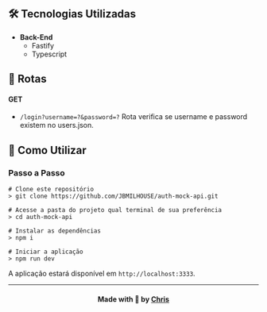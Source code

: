 
## 🛠️ Tecnologias Utilizadas

- **Back-End**
  - Fastify
  - Typescript

## :pushpin: Rotas
#### GET
- ``/login?username=?&password=?`` Rota verifica se username e password existem no users.json.

## 🚀 Como Utilizar

### Passo a Passo

```
# Clone este repositório
> git clone https://github.com/JBMILHOUSE/auth-mock-api.git

# Acesse a pasta do projeto qual terminal de sua preferência
> cd auth-mock-api 

# Instalar as dependências
> npm i

# Iniciar a aplicação
> npm run dev

```

A aplicação estará disponível em `http://localhost:3333`.

---

<h4 align="center">
    Made with 💜 by <a href="https://br.linkedin.com/in/chris-oliveira-alexandre/" target="_blank">Chris</a>
</h4>
